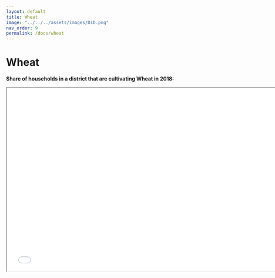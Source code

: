 ```yaml
---
layout: default
title: Wheat
image: "../../../assets/images/DiD.png"
nav_order: 9
permalink: /docs/wheat
---
```


# Wheat

<b>Share of households in a district that are cultivating Wheat in 2018:</b>

<iframe src="wheat_2018.html" height="500" width="750"> Wheat </iframe>
